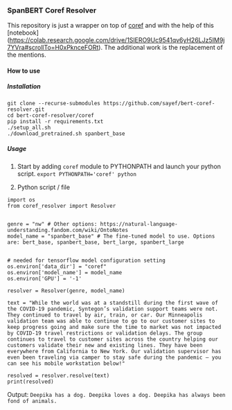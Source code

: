### SpanBERT Coref Resolver
This repository is just a wrapper on top of [coref](https://github.com/mandarjoshi90/coref) and with the help of this [notebook] (https://colab.research.google.com/drive/1SlERO9Uc9541qv6yH26LJz5IM9j7YVra#scrollTo=H0xPknceFORt). The additional work is the replacement of the mentions.

#### How to use

##### Installation

```
git clone --recurse-submodules https://github.com/sayef/bert-coref-resolver.git
cd bert-coref-resolver/coref
pip install -r requirements.txt
./setup_all.sh
./download_pretrained.sh spanbert_base
```

##### Usage

1. Start by adding `coref` module to PYTHONPATH and launch your python script. 
`export PYTHONPATH='coref' python`

2. Python script / file

```
import os
from coref_resolver import Resolver


genre = "nw" # Other options: https://natural-language-understanding.fandom.com/wiki/OntoNotes
model_name = "spanbert_base" # The fine-tuned model to use. Options are: bert_base, spanbert_base, bert_large, spanbert_large


# needed for tensorflow model configuration setting
os.environ['data_dir'] = "coref"
os.environ['model_name'] = model_name
os.environ['GPU'] = '-1'

resolver = Resolver(genre, model_name)

text = "While the world was at a standstill during the first wave of the COVID-19 pandemic, Syntegon’s validation support teams were not. They continued to travel by air, train, or car. Our Minneapolis validation team was able to continue to go to our customer sites to keep progress going and make sure the time to market was not impacted by COVID-19 travel restrictions or validation delays. The group continues to travel to customer sites across the country helping our customers validate their new and existing lines. They have been everywhere from California to New York. Our validation supervisor has even been traveling via camper to stay safe during the pandemic – you can see his mobile workstation below!"

resolved = resolver.resolve(text)
print(resolved)
```

Output: `Deepika has a dog. Deepika loves a dog. Deepika has always been fond of animals.`